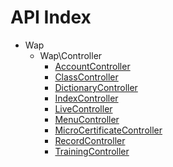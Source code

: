 API Index
=========

* Wap
    * Wap\Controller
        * [AccountController](Wap-Controller-AccountController.md)
        * [ClassController](Wap-Controller-ClassController.md)
        * [DictionaryController](Wap-Controller-DictionaryController.md)
        * [IndexController](Wap-Controller-IndexController.md)
        * [LiveController](Wap-Controller-LiveController.md)
        * [MenuController](Wap-Controller-MenuController.md)
        * [MicroCertificateController](Wap-Controller-MicroCertificateController.md)
        * [RecordController](Wap-Controller-RecordController.md)
        * [TrainingController](Wap-Controller-TrainingController.md)

